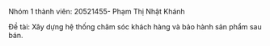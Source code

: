 Nhóm 1 thành viên: 20521455- Phạm Thị Nhật Khánh

Đề tài: Xây dựng hệ thống chăm sóc khách hàng và bảo hành sản phẩm sau bán.
